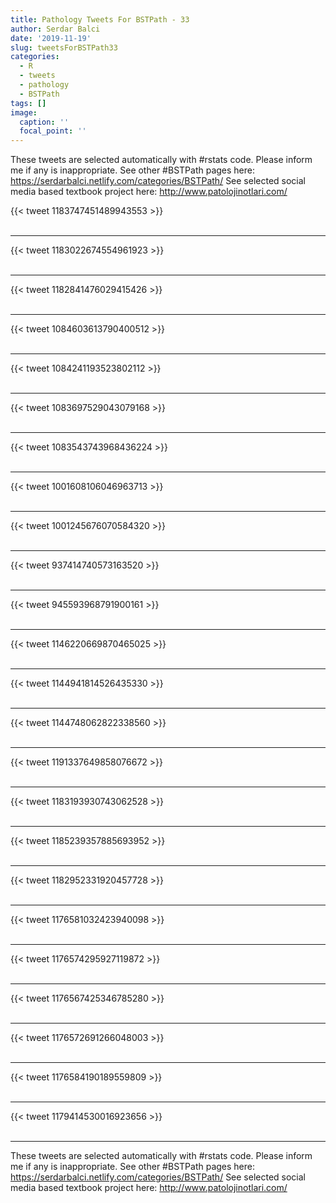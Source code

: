 ```yaml
---
title: Pathology Tweets For BSTPath - 33
author: Serdar Balci
date: '2019-11-19'
slug: tweetsForBSTPath33
categories:
  - R
  - tweets
  - pathology
  - BSTPath
tags: []
image:
  caption: ''
  focal_point: ''
---
```



These tweets are selected automatically with #rstats code. Please inform me if any is inappropriate.
See other #BSTPath pages here: https://serdarbalci.netlify.com/categories/BSTPath/ 
See selected social media based textbook project here: http://www.patolojinotlari.com/

{{< tweet 1183747451489943553 >}}
<br>
<br>
<hr>
{{< tweet 1183022674554961923 >}}
<br>
<br>
<hr>
{{< tweet 1182841476029415426 >}}
<br>
<br>
<hr>
{{< tweet 1084603613790400512 >}}
<br>
<br>
<hr>
{{< tweet 1084241193523802112 >}}
<br>
<br>
<hr>
{{< tweet 1083697529043079168 >}}
<br>
<br>
<hr>
{{< tweet 1083543743968436224 >}}
<br>
<br>
<hr>
{{< tweet 1001608106046963713 >}}
<br>
<br>
<hr>
{{< tweet 1001245676070584320 >}}
<br>
<br>
<hr>
{{< tweet 937414740573163520 >}}
<br>
<br>
<hr>
{{< tweet 945593968791900161 >}}
<br>
<br>
<hr>
{{< tweet 1146220669870465025 >}}
<br>
<br>
<hr>
{{< tweet 1144941814526435330 >}}
<br>
<br>
<hr>
{{< tweet 1144748062822338560 >}}
<br>
<br>
<hr>
{{< tweet 1191337649858076672 >}}
<br>
<br>
<hr>
{{< tweet 1183193930743062528 >}}
<br>
<br>
<hr>
{{< tweet 1185239357885693952 >}}
<br>
<br>
<hr>
{{< tweet 1182952331920457728 >}}
<br>
<br>
<hr>
{{< tweet 1176581032423940098 >}}
<br>
<br>
<hr>
{{< tweet 1176574295927119872 >}}
<br>
<br>
<hr>
{{< tweet 1176567425346785280 >}}
<br>
<br>
<hr>
{{< tweet 1176572691266048003 >}}
<br>
<br>
<hr>
{{< tweet 1176584190189559809 >}}
<br>
<br>
<hr>
{{< tweet 1179414530016923656 >}}
<br>
<br>
<hr>


These tweets are selected automatically with #rstats code. Please inform me if any is inappropriate.
See other #BSTPath pages here: https://serdarbalci.netlify.com/categories/BSTPath/ 
See selected social media based textbook project here: http://www.patolojinotlari.com/
